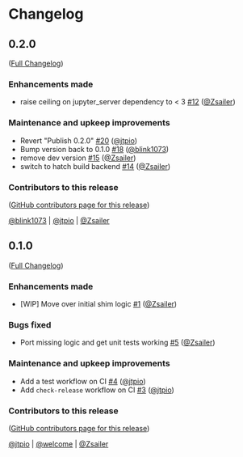# Changelog

<!-- <START NEW CHANGELOG ENTRY> -->

## 0.2.0

([Full Changelog](https://github.com/jupyter/notebook_shim/compare/v0.1.0...4e4228d7bb2d2e04cc204db3de7f2f567d65c38a))

### Enhancements made

- raise ceiling on jupyter_server dependency to < 3 [#12](https://github.com/jupyter/notebook_shim/pull/12) ([@Zsailer](https://github.com/Zsailer))

### Maintenance and upkeep improvements

- Revert "Publish 0.2.0" [#20](https://github.com/jupyter/notebook_shim/pull/20) ([@jtpio](https://github.com/jtpio))
- Bump version back to 0.1.0 [#18](https://github.com/jupyter/notebook_shim/pull/18) ([@blink1073](https://github.com/blink1073))
- remove dev version [#15](https://github.com/jupyter/notebook_shim/pull/15) ([@Zsailer](https://github.com/Zsailer))
- switch to hatch build backend [#14](https://github.com/jupyter/notebook_shim/pull/14) ([@Zsailer](https://github.com/Zsailer))

### Contributors to this release

([GitHub contributors page for this release](https://github.com/jupyter/notebook_shim/graphs/contributors?from=2022-02-10&to=2022-10-17&type=c))

[@blink1073](https://github.com/search?q=repo%3Ajupyter%2Fnotebook_shim+involves%3Ablink1073+updated%3A2022-02-10..2022-10-17&type=Issues) | [@jtpio](https://github.com/search?q=repo%3Ajupyter%2Fnotebook_shim+involves%3Ajtpio+updated%3A2022-02-10..2022-10-17&type=Issues) | [@Zsailer](https://github.com/search?q=repo%3Ajupyter%2Fnotebook_shim+involves%3AZsailer+updated%3A2022-02-10..2022-10-17&type=Issues)

<!-- <END NEW CHANGELOG ENTRY> -->

## 0.1.0

([Full Changelog](https://github.com/jupyterlab/notebook_shim/compare/first-commit...5b433fa298f741c7d71c9a3e7e85f17b2207300f))

### Enhancements made

- [WIP] Move over initial shim logic [#1](https://github.com/jupyterlab/notebook_shim/pull/1) ([@Zsailer](https://github.com/Zsailer))

### Bugs fixed

- Port missing logic and get unit tests working [#5](https://github.com/jupyterlab/notebook_shim/pull/5) ([@Zsailer](https://github.com/Zsailer))

### Maintenance and upkeep improvements

- Add a test workflow on CI [#4](https://github.com/jupyterlab/notebook_shim/pull/4) ([@jtpio](https://github.com/jtpio))
- Add `check-release` workflow on CI [#3](https://github.com/jupyterlab/notebook_shim/pull/3) ([@jtpio](https://github.com/jtpio))

### Contributors to this release

([GitHub contributors page for this release](https://github.com/jupyterlab/notebook_shim/graphs/contributors?from=2022-01-19&to=2022-02-10&type=c))

[@jtpio](https://github.com/search?q=repo%3Ajupyterlab%2Fnotebook_shim+involves%3Ajtpio+updated%3A2022-01-19..2022-02-10&type=Issues) | [@welcome](https://github.com/search?q=repo%3Ajupyterlab%2Fnotebook_shim+involves%3Awelcome+updated%3A2022-01-19..2022-02-10&type=Issues) | [@Zsailer](https://github.com/search?q=repo%3Ajupyterlab%2Fnotebook_shim+involves%3AZsailer+updated%3A2022-01-19..2022-02-10&type=Issues)
